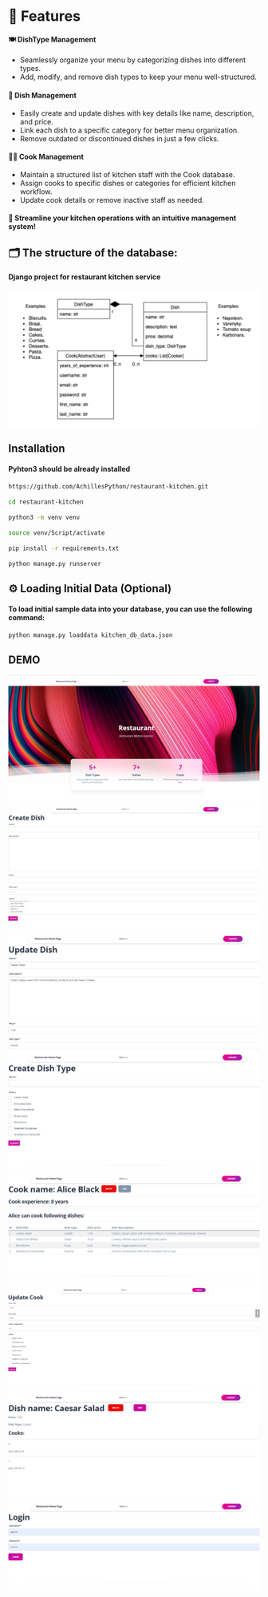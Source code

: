 # 📌 Features

#### 🍽 DishType Management

* Seamlessly organize your menu by categorizing dishes into different types.
* Add, modify, and remove dish types to keep your menu well-structured.

#### 🥘 Dish Management

* Easily create and update dishes with key details like name, description, and price.
* Link each dish to a specific category for better menu organization.
* Remove outdated or discontinued dishes in just a few clicks.

#### 👨‍🍳 Cook Management

* Maintain a structured list of kitchen staff with the Cook database.
* Assign cooks to specific dishes or categories for efficient kitchen workflow.
* Update cook details or remove inactive staff as needed.

#### 🚀 Streamline your kitchen operations with an intuitive management system!

## 🗂 The structure of the database:

#### Django project for restaurant kitchen service

![diagram.png](static/pages/diagram.png)

## Installation
#### Pyhton3 should be already installed
```bash 
https://github.com/AchillesPython/restaurant-kitchen.git
```
```bash
cd restaurant-kitchen
```
```bash 
python3 -m venv venv
```
```bash 
source venv/Script/activate
```
```bash 
pip install -r requirements.txt
```
```bash 
python manage.py runserver
```

## ⚙️ Loading Initial Data (Optional)


#### To load initial sample data into your database, you can use the following command:

```bash 
python manage.py loaddata kitchen_db_data.json
```

## DEMO
![home.png](static/pages/home.png)
![dish_create.png](static/pages/dish_create.png)
![dish_update.png](static/pages/dish_update.png)
![dish_type_create.png](static/pages/dish_type_create.png)
![cook_detail.png](static/pages/cook_detail.png)
![cook_update.png](static/pages/cook_update.png)
![dish_detail.png](static/pages/dish_detail.png)
![login.png](static/pages/login.png)
